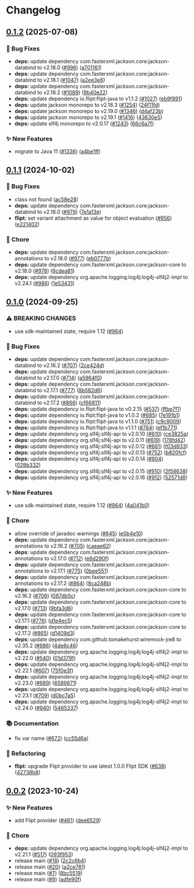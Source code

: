 # Changelog

## [0.1.2](https://github.com/open-feature/java-sdk-contrib/compare/dev.openfeature.contrib.providers.flipt-v0.1.1...dev.openfeature.contrib.providers.flipt-v0.1.2) (2025-07-08)


### 🐛 Bug Fixes

* **deps:** update dependency com.fasterxml.jackson.core:jackson-databind to v2.18.0 ([#996](https://github.com/open-feature/java-sdk-contrib/issues/996)) ([a701161](https://github.com/open-feature/java-sdk-contrib/commit/a7011611765f121145773d06717a19f143f75d63))
* **deps:** update dependency com.fasterxml.jackson.core:jackson-databind to v2.18.1 ([#1047](https://github.com/open-feature/java-sdk-contrib/issues/1047)) ([a2ee3e6](https://github.com/open-feature/java-sdk-contrib/commit/a2ee3e6ed0c15c3ebaf55adc10198760f51a4a30))
* **deps:** update dependency com.fasterxml.jackson.core:jackson-databind to v2.18.2 ([#1089](https://github.com/open-feature/java-sdk-contrib/issues/1089)) ([9b40e22](https://github.com/open-feature/java-sdk-contrib/commit/9b40e22e57739c7da417f834dd4f6822e6657ca8))
* **deps:** update dependency io.flipt:flipt-java to v1.1.2 ([#1027](https://github.com/open-feature/java-sdk-contrib/issues/1027)) ([eb9f891](https://github.com/open-feature/java-sdk-contrib/commit/eb9f89152ec8c775f242c97087c4fabd41b41e36))
* **deps:** update jackson monorepo to v2.18.3 ([#1254](https://github.com/open-feature/java-sdk-contrib/issues/1254)) ([24f11fd](https://github.com/open-feature/java-sdk-contrib/commit/24f11fd5338e2693d1eda0654c4ea4bc29063742))
* **deps:** update jackson monorepo to v2.19.0 ([#1346](https://github.com/open-feature/java-sdk-contrib/issues/1346)) ([d4af23b](https://github.com/open-feature/java-sdk-contrib/commit/d4af23b9f2700233ea22f9132df00637820da10c))
* **deps:** update jackson monorepo to v2.19.1 ([#1416](https://github.com/open-feature/java-sdk-contrib/issues/1416)) ([43630e5](https://github.com/open-feature/java-sdk-contrib/commit/43630e5da8fd1f7f8b8ccfcb2aa77cab51949be7))
* **deps:** update slf4j monorepo to v2.0.17 ([#1243](https://github.com/open-feature/java-sdk-contrib/issues/1243)) ([66c6a7f](https://github.com/open-feature/java-sdk-contrib/commit/66c6a7fc1bdc3e907793d2fc1eb0d412693a4aee))


### ✨ New Features

* migrate to Java 11 ([#1336](https://github.com/open-feature/java-sdk-contrib/issues/1336)) ([a4be1ff](https://github.com/open-feature/java-sdk-contrib/commit/a4be1ff66870a72189873171e83c5b65dbb9991c))

## [0.1.1](https://github.com/open-feature/java-sdk-contrib/compare/dev.openfeature.contrib.providers.flipt-v0.1.0...dev.openfeature.contrib.providers.flipt-v0.1.1) (2024-10-02)


### 🐛 Bug Fixes

* class not found ([ac58e28](https://github.com/open-feature/java-sdk-contrib/commit/ac58e2833db1c804cde3385fe875c8a9b56ab13d))
* **deps:** update dependency com.fasterxml.jackson.core:jackson-databind to v2.18.0 ([#979](https://github.com/open-feature/java-sdk-contrib/issues/979)) ([7e1a13e](https://github.com/open-feature/java-sdk-contrib/commit/7e1a13ec79b82f8fa49703af58087fea1874cea5))
* **flipt:** set variant attachment as value for object evaluation ([#956](https://github.com/open-feature/java-sdk-contrib/issues/956)) ([e221402](https://github.com/open-feature/java-sdk-contrib/commit/e221402b38840665741643d4e0a87e0c4b055d36))


### 🧹 Chore

* **deps:** update dependency com.fasterxml.jackson.core:jackson-annotations to v2.18.0 ([#977](https://github.com/open-feature/java-sdk-contrib/issues/977)) ([eb0777b](https://github.com/open-feature/java-sdk-contrib/commit/eb0777b250771985cd0db2e208e985fcbc2b5e6d))
* **deps:** update dependency com.fasterxml.jackson.core:jackson-core to v2.18.0 ([#978](https://github.com/open-feature/java-sdk-contrib/issues/978)) ([6cdea81](https://github.com/open-feature/java-sdk-contrib/commit/6cdea81644af0f1f8e231b553b6c16e665cc7d31))
* **deps:** update dependency org.apache.logging.log4j:log4j-slf4j2-impl to v2.24.1 ([#986](https://github.com/open-feature/java-sdk-contrib/issues/986)) ([1e53431](https://github.com/open-feature/java-sdk-contrib/commit/1e53431353c1de0856db6bdb815d2218d9ac94a2))

## [0.1.0](https://github.com/open-feature/java-sdk-contrib/compare/dev.openfeature.contrib.providers.flipt-v0.0.2...dev.openfeature.contrib.providers.flipt-v0.1.0) (2024-09-25)


### ⚠ BREAKING CHANGES

* use sdk-maintained state, require 1.12 ([#964](https://github.com/open-feature/java-sdk-contrib/issues/964))

### 🐛 Bug Fixes

* **deps:** update dependency com.fasterxml.jackson.core:jackson-databind to v2.16.2 ([#707](https://github.com/open-feature/java-sdk-contrib/issues/707)) ([2ce424d](https://github.com/open-feature/java-sdk-contrib/commit/2ce424dd780a04c49efe29093a33bd26d0ceccc5))
* **deps:** update dependency com.fasterxml.jackson.core:jackson-databind to v2.17.0 ([#714](https://github.com/open-feature/java-sdk-contrib/issues/714)) ([a5964f0](https://github.com/open-feature/java-sdk-contrib/commit/a5964f0654124b668e50a5df7cf82c1028457f95))
* **deps:** update dependency com.fasterxml.jackson.core:jackson-databind to v2.17.1 ([#777](https://github.com/open-feature/java-sdk-contrib/issues/777)) ([8b582d6](https://github.com/open-feature/java-sdk-contrib/commit/8b582d6052fd22b8141a9765b2a1a261933fd3a2))
* **deps:** update dependency com.fasterxml.jackson.core:jackson-databind to v2.17.2 ([#866](https://github.com/open-feature/java-sdk-contrib/issues/866)) ([cf66811](https://github.com/open-feature/java-sdk-contrib/commit/cf668118351120b8a86b08f30facb38f7ec51086))
* **deps:** update dependency io.flipt:flipt-java to v0.2.15 ([#537](https://github.com/open-feature/java-sdk-contrib/issues/537)) ([ffbe7f1](https://github.com/open-feature/java-sdk-contrib/commit/ffbe7f10213dfdf0dafa87e2112ec57c049961da))
* **deps:** update dependency io.flipt:flipt-java to v1.0.2 ([#685](https://github.com/open-feature/java-sdk-contrib/issues/685)) ([7e191b1](https://github.com/open-feature/java-sdk-contrib/commit/7e191b101dd31f64e857879d69463e2e4998c721))
* **deps:** update dependency io.flipt:flipt-java to v1.1.0 ([#751](https://github.com/open-feature/java-sdk-contrib/issues/751)) ([c9c9009](https://github.com/open-feature/java-sdk-contrib/commit/c9c90095e6f18f48b3ca791f8bb1d6d63321fae8))
* **deps:** update dependency io.flipt:flipt-java to v1.1.1 ([#784](https://github.com/open-feature/java-sdk-contrib/issues/784)) ([ef1b771](https://github.com/open-feature/java-sdk-contrib/commit/ef1b771cf2fbe5dd7acdc842c5efc290ee166fc5))
* **deps:** update dependency org.slf4j:slf4j-api to v2.0.10 ([#610](https://github.com/open-feature/java-sdk-contrib/issues/610)) ([ce3825a](https://github.com/open-feature/java-sdk-contrib/commit/ce3825af03beb0ec682eec390efd4cfff973bc99))
* **deps:** update dependency org.slf4j:slf4j-api to v2.0.11 ([#619](https://github.com/open-feature/java-sdk-contrib/issues/619)) ([178fd42](https://github.com/open-feature/java-sdk-contrib/commit/178fd42d314bb7f7018d70d532020a366cc58ae3))
* **deps:** update dependency org.slf4j:slf4j-api to v2.0.12 ([#661](https://github.com/open-feature/java-sdk-contrib/issues/661)) ([f03d933](https://github.com/open-feature/java-sdk-contrib/commit/f03d93305bda8ea932831e81db57c989ce4e14e4))
* **deps:** update dependency org.slf4j:slf4j-api to v2.0.13 ([#752](https://github.com/open-feature/java-sdk-contrib/issues/752)) ([b820fcf](https://github.com/open-feature/java-sdk-contrib/commit/b820fcf1b7ea945a8e450dcc90addb82f5fb865d))
* **deps:** update dependency org.slf4j:slf4j-api to v2.0.14 ([#904](https://github.com/open-feature/java-sdk-contrib/issues/904)) ([028b332](https://github.com/open-feature/java-sdk-contrib/commit/028b332dc8ac3b134e5453d5449a4c11b4ef250a))
* **deps:** update dependency org.slf4j:slf4j-api to v2.0.15 ([#910](https://github.com/open-feature/java-sdk-contrib/issues/910)) ([2f58638](https://github.com/open-feature/java-sdk-contrib/commit/2f58638eb4907c948325d1e61853e1b6eabfa4c1))
* **deps:** update dependency org.slf4j:slf4j-api to v2.0.16 ([#912](https://github.com/open-feature/java-sdk-contrib/issues/912)) ([52571d8](https://github.com/open-feature/java-sdk-contrib/commit/52571d806e7c547006db836245b4895fe9bc4660))


### ✨ New Features

* use sdk-maintained state, require 1.12 ([#964](https://github.com/open-feature/java-sdk-contrib/issues/964)) ([4a041b0](https://github.com/open-feature/java-sdk-contrib/commit/4a041b0dda9c4e460f4c2199f3bc680df0dda621))


### 🧹 Chore

* allow override of javadoc warnings ([#645](https://github.com/open-feature/java-sdk-contrib/issues/645)) ([e0b4e10](https://github.com/open-feature/java-sdk-contrib/commit/e0b4e1062904b9e1884fbfb96441852ec47e0a9e))
* **deps:** update dependency com.fasterxml.jackson.core:jackson-annotations to v2.16.2 ([#705](https://github.com/open-feature/java-sdk-contrib/issues/705)) ([caeae62](https://github.com/open-feature/java-sdk-contrib/commit/caeae62a2fbf51392dacf0b8cfbe3c6139f97d68))
* **deps:** update dependency com.fasterxml.jackson.core:jackson-annotations to v2.17.0 ([#712](https://github.com/open-feature/java-sdk-contrib/issues/712)) ([e6d290f](https://github.com/open-feature/java-sdk-contrib/commit/e6d290ffff0622347ad3dfb878cc73206987e04f))
* **deps:** update dependency com.fasterxml.jackson.core:jackson-annotations to v2.17.1 ([#775](https://github.com/open-feature/java-sdk-contrib/issues/775)) ([0bee551](https://github.com/open-feature/java-sdk-contrib/commit/0bee551e6af2d3cf419a23f59680fc8033cea8c5))
* **deps:** update dependency com.fasterxml.jackson.core:jackson-annotations to v2.17.2 ([#864](https://github.com/open-feature/java-sdk-contrib/issues/864)) ([8ca248b](https://github.com/open-feature/java-sdk-contrib/commit/8ca248bfa9fd64073f6b84722a990f50216969bf))
* **deps:** update dependency com.fasterxml.jackson.core:jackson-core to v2.16.2 ([#706](https://github.com/open-feature/java-sdk-contrib/issues/706)) ([087db5c](https://github.com/open-feature/java-sdk-contrib/commit/087db5ce16a071245d55312080ef0ad68a8dcd04))
* **deps:** update dependency com.fasterxml.jackson.core:jackson-core to v2.17.0 ([#713](https://github.com/open-feature/java-sdk-contrib/issues/713)) ([9bfa3d6](https://github.com/open-feature/java-sdk-contrib/commit/9bfa3d6dc6bb16de67ee2d0a3291e59aa7775a33))
* **deps:** update dependency com.fasterxml.jackson.core:jackson-core to v2.17.1 ([#776](https://github.com/open-feature/java-sdk-contrib/issues/776)) ([d1e4ec5](https://github.com/open-feature/java-sdk-contrib/commit/d1e4ec562de081a1fef677219aed8b73f2882bd8))
* **deps:** update dependency com.fasterxml.jackson.core:jackson-core to v2.17.2 ([#865](https://github.com/open-feature/java-sdk-contrib/issues/865)) ([d1409d3](https://github.com/open-feature/java-sdk-contrib/commit/d1409d3ccaff2ca77589f5e6616962b706182543))
* **deps:** update dependency com.github.tomakehurst:wiremock-jre8 to v2.35.2 ([#686](https://github.com/open-feature/java-sdk-contrib/issues/686)) ([4de6c46](https://github.com/open-feature/java-sdk-contrib/commit/4de6c466b10d031ea5d8029acc7a47ba587465c6))
* **deps:** update dependency org.apache.logging.log4j:log4j-slf4j2-impl to v2.22.0 ([#540](https://github.com/open-feature/java-sdk-contrib/issues/540)) ([01d379f](https://github.com/open-feature/java-sdk-contrib/commit/01d379fc720c14c1fd1b6baeba23f3ab7007e740))
* **deps:** update dependency org.apache.logging.log4j:log4j-slf4j2-impl to v2.22.1 ([#607](https://github.com/open-feature/java-sdk-contrib/issues/607)) ([75f0e3f](https://github.com/open-feature/java-sdk-contrib/commit/75f0e3f63a0f49d1d90de819145e480cd8eb4b6a))
* **deps:** update dependency org.apache.logging.log4j:log4j-slf4j2-impl to v2.23.0 ([#689](https://github.com/open-feature/java-sdk-contrib/issues/689)) ([6589871](https://github.com/open-feature/java-sdk-contrib/commit/65898713166b5d02f246302c54fd7400ee4238d5))
* **deps:** update dependency org.apache.logging.log4j:log4j-slf4j2-impl to v2.23.1 ([#709](https://github.com/open-feature/java-sdk-contrib/issues/709)) ([d0bc7a5](https://github.com/open-feature/java-sdk-contrib/commit/d0bc7a5aceb746d6d7c442e189a6a1e011673ba7))
* **deps:** update dependency org.apache.logging.log4j:log4j-slf4j2-impl to v2.24.0 ([#940](https://github.com/open-feature/java-sdk-contrib/issues/940)) ([5465337](https://github.com/open-feature/java-sdk-contrib/commit/546533739b453988720bb051d5e623ac7eb0b588))


### 📚 Documentation

* fix var name ([#672](https://github.com/open-feature/java-sdk-contrib/issues/672)) ([cc55d6a](https://github.com/open-feature/java-sdk-contrib/commit/cc55d6a8103b4ddbe38bb84ac8ec23d9c2716f98))


### 🔄 Refactoring

* **flipt:** upgrade Flipt provider to use latest 1.0.0 Flipt SDK ([#638](https://github.com/open-feature/java-sdk-contrib/issues/638)) ([42738b8](https://github.com/open-feature/java-sdk-contrib/commit/42738b8e94c14bbb7798aaafd6a83b1b3cc04311))

## [0.0.2](https://github.com/open-feature/java-sdk-contrib/compare/dev.openfeature.contrib.providers.flipt-v0.0.1...dev.openfeature.contrib.providers.flipt-v0.0.2) (2023-10-24)


### ✨ New Features

* add Flipt provider ([#461](https://github.com/open-feature/java-sdk-contrib/issues/461)) ([dee6529](https://github.com/open-feature/java-sdk-contrib/commit/dee6529ced89e7fa4a58f81c153e79ccb8e0d630))


### 🧹 Chore

* **deps:** update dependency org.apache.logging.log4j:log4j-slf4j2-impl to v2.21.1 ([#517](https://github.com/open-feature/java-sdk-contrib/issues/517)) ([093f953](https://github.com/open-feature/java-sdk-contrib/commit/093f9537744f36a0bd979b649509e44c6d5b9825))
* release main ([#18](https://github.com/open-feature/java-sdk-contrib/issues/18)) ([2c2c6b4](https://github.com/open-feature/java-sdk-contrib/commit/2c2c6b4e1d1c0aa62ca33a001e8f19b97637d7aa))
* release main ([#20](https://github.com/open-feature/java-sdk-contrib/issues/20)) ([a2ce781](https://github.com/open-feature/java-sdk-contrib/commit/a2ce781e156ae0fb43a72e9281cf43f74046276c))
* release main ([#7](https://github.com/open-feature/java-sdk-contrib/issues/7)) ([8bc5519](https://github.com/open-feature/java-sdk-contrib/commit/8bc5519d863e581dc061e71ffb23261d3ad1b013))
* release main ([#9](https://github.com/open-feature/java-sdk-contrib/issues/9)) ([adfe90f](https://github.com/open-feature/java-sdk-contrib/commit/adfe90f06227ea199165fa2436541dbf2e492f06))
